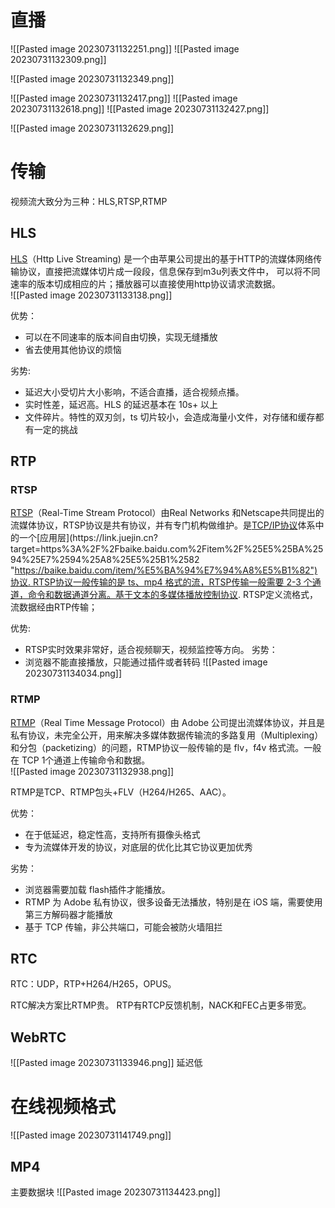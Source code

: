 
# 直播
![[Pasted image 20230731132251.png]]
![[Pasted image 20230731132309.png]]

![[Pasted image 20230731132349.png]]


![[Pasted image 20230731132417.png]]
![[Pasted image 20230731132618.png]]
![[Pasted image 20230731132427.png]]

![[Pasted image 20230731132629.png]]

# 传输

视频流大致分为三种：HLS,RTSP,RTMP

## HLS
[HLS](https://link.juejin.cn?target=https%3A%2F%2Fwww.jianshu.com%2Fp%2F426425cad08a "https://www.jianshu.com/p/426425cad08a")（Http Live Streaming) 是一个由苹果公司提出的基于HTTP的流媒体网络传输协议，直接把流媒体切片成一段段，信息保存到m3u列表文件中， 可以将不同速率的版本切成相应的片；播放器可以直接使用http协议请求流数据。  
![[Pasted image 20230731133138.png]]

优势：

-   可以在不同速率的版本间自由切换，实现无缝播放
-   省去使用其他协议的烦恼

劣势:

-   延迟大小受切片大小影响，不适合直播，适合视频点播。
-   实时性差，延迟高。HLS 的延迟基本在 10s+ 以上
-   文件碎片。特性的双刃剑，ts 切片较小，会造成海量小文件，对存储和缓存都有一定的挑战

## RTP

### RTSP
[RTSP](https://link.juejin.cn?target=https%3A%2F%2Fwww.jianshu.com%2Fp%2F4e3925f98e84 "https://www.jianshu.com/p/4e3925f98e84")（Real-Time Stream Protocol）由Real Networks 和Netscape共同提出的流媒体协议，RTSP协议是共有协议，并有专门机构做维护。是[TCP/IP协议](https://link.juejin.cn?target=https%3A%2F%2Fbaike.baidu.com%2Fitem%2FTCP%252FIP%25E5%258D%258F%25E8%25AE%25AE "https://baike.baidu.com/item/TCP%2FIP%E5%8D%8F%E8%AE%AE")体系中的一个[应用层](https://link.juejin.cn?target=https%3A%2F%2Fbaike.baidu.com%2Fitem%2F%25E5%25BA%2594%25E7%2594%25A8%25E5%25B1%2582 "https://baike.baidu.com/item/%E5%BA%94%E7%94%A8%E5%B1%82")协议. RTSP协议一般传输的是 ts、mp4 格式的流，RTSP传输一般需要 2-3 个通道，命令和数据通道分离。基于文本的多媒体播放控制协议. RTSP定义流格式，流数据经由RTP传输；  

优势:
- RTSP实时效果非常好，适合视频聊天，视频监控等方向。
劣势：
- 浏览器不能直接播放，只能通过插件或者转码
![[Pasted image 20230731134034.png]]

### RTMP
[RTMP](https://link.juejin.cn?target=https%3A%2F%2Fzhuanlan.zhihu.com%2Fp%2F27368329 "https://zhuanlan.zhihu.com/p/27368329")（Real Time Message Protocol）由 Adobe 公司提出流媒体协议，并且是私有协议，未完全公开，用来解决多媒体数据传输流的多路复用（Multiplexing）和分包（packetizing）的问题，RTMP协议一般传输的是 flv，f4v 格式流。一般在 TCP 1个通道上传输命令和数据。  
![[Pasted image 20230731132938.png]]

RTMP是TCP、RTMP包头+FLV（H264/H265、AAC）。

优势：

-   在于低延迟，稳定性高，支持所有摄像头格式
-   专为流媒体开发的协议，对底层的优化比其它协议更加优秀

劣势：

-   浏览器需要加载 flash插件才能播放。
-   RTMP 为 Adobe 私有协议，很多设备无法播放，特别是在 iOS 端，需要使用第三方解码器才能播放
-   基于 TCP 传输，非公共端口，可能会被防火墙阻拦

## RTC
RTC：UDP，RTP+H264/H265，OPUS。

RTC解决方案比RTMP贵。
RTP有RTCP反馈机制，NACK和FEC占更多带宽。

## WebRTC
![[Pasted image 20230731133946.png]]
延迟低



# 在线视频格式

![[Pasted image 20230731141749.png]]

## MP4
主要数据块
![[Pasted image 20230731134423.png]]